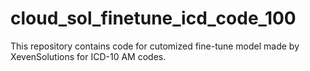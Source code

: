 # cloud_sol_finetune_icd_code_100
This repository contains code for cutomized fine-tune model made by XevenSolutions for ICD-10 AM codes.
